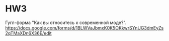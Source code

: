 # HW3
Гугл-форма "Как вы относитесь к современной моде?".
<https://docs.google.com/forms/d/1BLWVaJbmxK0K5OKkwrSYnUG3dmEyZs2qTMaXDn6X36E/edit>
